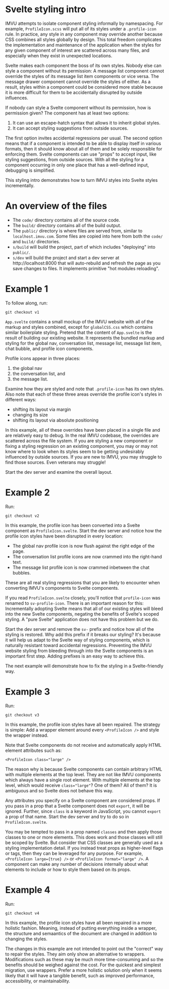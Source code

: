 # Svelte styling intro

IMVU attempts to isolate component styling informally by namespacing. For example, `ProfileIcon.scss` will put all of its styles under a `.profile-icon` rule. In practice, any style in any component may override another because CSS combines all styles globally by design. This total freedom complicates the implementation and maintenance of the application when the styles for any given component of interest are scattered across many files, and especially when they exist in unexpected locations.

Svelte makes each component the boss of its own styles. Nobody else can style a component without its permission: A message list component cannot override the styles of its message list item components or vice versa. The message drawer component cannot override the styles of either. As a result, styles within a component could be considered more stable because it is more difficult for them to be accidentally disrupted by outside influences.

If nobody can style a Svelte component without its permission, how is permission given? The component has at least two options:

1. It can use an escape-hatch syntax that allows it to inherit global styles.
2. It can accept styling suggestions from outside sources.

The first option invites accidental regressions per usual. The second option means that if a component is intended to be able to display itself in various formats, then it should know about all of them and be solely responsible for enforcing them. Svelte components can use "props" to accept input, like styling suggestions, from outside sources. With all the styling for a component occurring in only one place that has a well-defined input, debugging is simplified.

This styling intro demonstrates how to turn IMVU styles into Svelte styles incrementally.

# An overview of the files

* The `code/` directory contains all of the source code.
* The `build/` directory contains all of the build output.
* The `public/` directory is where files are served from, similar to `localhost.imvu.com`. Some files are copied into here from both the `code/` and `build/` directories.
* `s/build` will build the project, part of which includes "deploying" into `public/`.
* `s/dev` will build the project and start a dev server at http://localhost:8000 that will auto-rebuild and refresh the page as you save changes to files. It implements primitive "hot modules reloading".

# Example 1

To follow along, run:

```shell
git checkout v1
```

`App.svelte` contains a small mockup of the IMVU website with all of the markup and styles combined, except for `globalCSS.css` which contains similar boilerplate styling. Pretend that the content of `App.svelte` is the result of building our existing website. It represents the bundled markup and styling for the global nav, conversation list, message list, message list item, chat bubble, and profile icon components.

Profile icons appear in three places:

1. the global nav
2. the conversation list, and
3. the message list.

Examine how they are styled and note that `.profile-icon` has its own styles. Also note that each of these three areas override the profile icon's styles in different ways:

* shifting its layout via margin
* changing its size
* shifting its layout via absolute positioning

In this example, all of these overrides have been placed in a single file and are relatively easy to debug. In the real IMVU codebase, the overrides are scattered across the file system. If you are styling a new component or fixing a styling regression on an existing component, you may or may not know where to look when its styles seem to be getting undesirably influenced by outside sources. If you are new to IMVU, you may struggle to find those sources. Even veterans may struggle!

Start the dev server and examine the overall layout.

# Example 2

Run:

```shell
git checkout v2
```

In this example, the profile icon has been converted into a Svelte component as `ProfileIcon.svelte`. Start the dev server and notice how the profile icon styles have been disrupted in every location:

* The global nav profile icon is now flush against the right edge of the page.
* The conversation list profile icons are now crammed into the right-hand text.
* The message list profile icon is now crammed inbetween the chat bubbles.

These are all real styling regressions that you are likely to encounter when converting IMVU's components to Svelte components.

If you read `ProfileIcon.svelte` closely, you'll notice that `profile-icon` was renamed to `sv-profile-icon`. There is an important reason for this: Incrementally adopting Svelte means that all of our existing styles will bleed into the new Svelte components, negating the benefits of Svelte's scoped styling. A "pure Svelte" application does not have this problem but we do.

Start the dev server and remove the `sv-` prefix and notice how all of the styling is restored. Why add this prefix if it breaks our styling? It's because it will help us adapt to the Svelte way of styling components, which is naturally resistant toward accidental regressions. Preventing the IMVU website styling from bleeding through into the Svelte components is an important first step. Adding prefixes is an easy way to achieve this.

The next example will demonstrate how to fix the styling in a Svelte-friendly way.

# Example 3

Run:

```shell
git checkout v3
```

In this example, the profile icon styles have all been repaired. The strategy is simple: Add a wrapper element around every `<ProfileIcon />` and style the wrapper instead.

Note that Svelte components do not receive and automatically apply HTML element attributes such as:

```svelte
<ProfileIcon class="large" />
```

The reason why is because Svelte components can contain arbitrary HTML with multiple elements at the top level. They are not like IMVU components which always have a single root element. With multiple elements at the top level, which would receive `class="large"`? One of them? All of them? It is ambiguous and so Svelte does not behave this way.

Any attributes you specify on a Svelte component are considered props. If you pass in a prop that a Svelte component does not `export`, it will be ignored. Further, since `class` is a keyword in JavaScript, you cannot `export` a prop of that name. Start the dev server and try to do so in `ProfileIcon.svelte`.

You may be tempted to pass in a prop named `classes` and then apply those classes to one or more elements. This does work and those classes will still be scoped by Svelte. But consider that CSS classes are generally used as a styling implementation detail. If you instead treat props as higher-level flags or tags, then they can be leveraged for any purpose. For example, `<ProfileIcon large={true} />` or `<ProfileIcon format="large" />`. A component can make any number of decisions internally about what elements to include or how to style them based on its props.

# Example 4

Run:

```shell
git checkout v4
```

In this example, the profile icon styles have all been repaired in a more holistic fashion. Meaning, instead of putting everything inside a wrapper, the structure and semaantics of the document are changed in addition to changing the styles.

The changes in this example are not intended to point out the "correct" way to repair the styles. They aim only show an alternative to wrappers. Modifications such as these may be much more time-consuming and so the benefits should be weighed against the cost. For the quickest and simplest migration, use wrappers. Prefer a more holistic solution only when it seems likely that it will have a tangible benefit, such as improved performance, accessibility, or maintainability.
